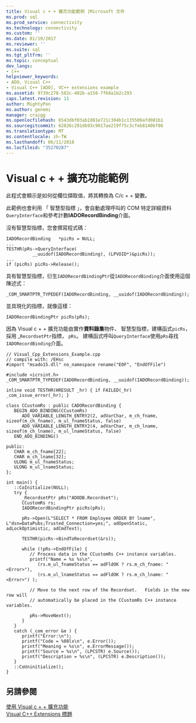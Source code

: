 ```yaml
---
title: Visual c + + 擴充功能範例 |Microsoft 文件
ms.prod: sql
ms.prod_service: connectivity
ms.technology: connectivity
ms.custom: ''
ms.date: 01/19/2017
ms.reviewer: ''
ms.suite: sql
ms.tgt_pltfrm: ''
ms.topic: conceptual
dev_langs:
- C++
helpviewer_keywords:
- ADO, Visual C++
- Visual C++ [ADO], VC++ extensions example
ms.assetid: 9739c278-582c-402b-a158-7f68a1b2c293
caps.latest.revision: 11
author: MightyPen
ms.author: genemi
manager: craigg
ms.openlocfilehash: 6543dbf03ab2d81e721c304b1c135509afd081b1
ms.sourcegitcommit: 62826c291db93c9017ae219f75c3cfeb8140bf06
ms.translationtype: MT
ms.contentlocale: zh-TW
ms.lasthandoff: 06/11/2018
ms.locfileid: "35270287"
---
```

# <a name="visual-c-extensions-example"></a>Visual c + + 擴充功能範例
此程式會顯示是如何從欄位擷取值，將其轉換為 C/c + + 變數。  
  
 此範例也會利用 「 智慧型指標 」，會自動處理呼叫的 COM 特定詳細資料`QueryInterface`和參考計數**IADORecordBinding**介面。  
  
 沒有智慧型指標，您會撰寫程式碼：  
  
```  
IADORecordBinding   *picRs = NULL;  
...  
TESTHR(pRs->QueryInterface(  
          __uuidof(IADORecordBinding), (LPVOID*)&picRs));  
...  
if (picRs) picRs->Release();  
```  
  
 具有智慧型指標，衍生`IADORecordBindingPtr`從`IADORecordBinding`介面使用這個陳述式：  
  
```  
_COM_SMARTPTR_TYPEDEF(IADORecordBinding, __uuidof(IADORecordBinding));  
```  
  
 並具現化的指標，就像這樣：  
  
```  
IADORecordBindingPtr picRs(pRs);  
```  
  
 因為 Visual c + + 擴充功能由實作**資料錄集**物件、 智慧型指標，建構函式`picRs`，採用 _`RecordsetPtr`指標， `pRs`。 建構函式呼叫`QueryInterface`使用`pRs`尋找`IADORecordBinding`介面。  
  
```  
// Visual_Cpp_Extensions_Example.cpp  
// compile with: /EHsc  
#import "msado15.dll" no_namespace rename("EOF", "EndOfFile")  
  
#include <icrsint.h>  
_COM_SMARTPTR_TYPEDEF(IADORecordBinding, __uuidof(IADORecordBinding));  
  
inline void TESTHR(HRESULT _hr) { if FAILED(_hr) _com_issue_error(_hr); }  
  
class CCustomRs : public CADORecordBinding {  
   BEGIN_ADO_BINDING(CCustomRs)  
      ADO_VARIABLE_LENGTH_ENTRY2(2, adVarChar, m_ch_fname, sizeof(m_ch_fname), m_ul_fnameStatus, false)  
      ADO_VARIABLE_LENGTH_ENTRY2(4, adVarChar, m_ch_lname, sizeof(m_ch_lname), m_ul_lnameStatus, false)  
   END_ADO_BINDING()  
  
public:  
   CHAR m_ch_fname[22];  
   CHAR m_ch_lname[32];  
   ULONG m_ul_fnameStatus;  
   ULONG m_ul_lnameStatus;  
};  
  
int main() {  
   ::CoInitialize(NULL);  
   try {  
      _RecordsetPtr pRs("ADODB.Recordset");  
      CCustomRs rs;  
      IADORecordBindingPtr picRs(pRs);  
  
      pRs->Open(L"SELECT * FROM Employee ORDER BY lname", L"dsn=DataPubs;Trusted_Connection=yes;", adOpenStatic, adLockOptimistic, adCmdText);  
  
      TESTHR(picRs->BindToRecordset(&rs));  
  
      while (!pRs->EndOfFile) {  
         // Process data in the CCustomRs C++ instance variables.  
         printf("Name = %s %s\n",  
            (rs.m_ul_fnameStatus == adFldOK ? rs.m_ch_fname: "<Error>"),   
            (rs.m_ul_lnameStatus == adFldOK ? rs.m_ch_lname: "<Error>") );  
  
         // Move to the next row of the Recordset.   Fields in the new row will   
         // automatically be placed in the CCustomRs C++ instance variables.  
  
         pRs->MoveNext();  
      }  
   }  
   catch (_com_error &e ) {  
      printf("Error:\n");  
      printf("Code = %08lx\n", e.Error());  
      printf("Meaning = %s\n", e.ErrorMessage());  
      printf("Source = %s\n", (LPCSTR) e.Source());  
      printf("Description = %s\n", (LPCSTR) e.Description());  
   }  
   ::CoUninitialize();  
}  
```  
  
## <a name="see-also"></a>另請參閱  
 [使用 Visual c + + 擴充功能](../../../ado/guide/appendixes/using-visual-c-extensions.md)   
 [Visual C++ Extensions 標題](../../../ado/guide/appendixes/visual-c-extensions-header.md)
